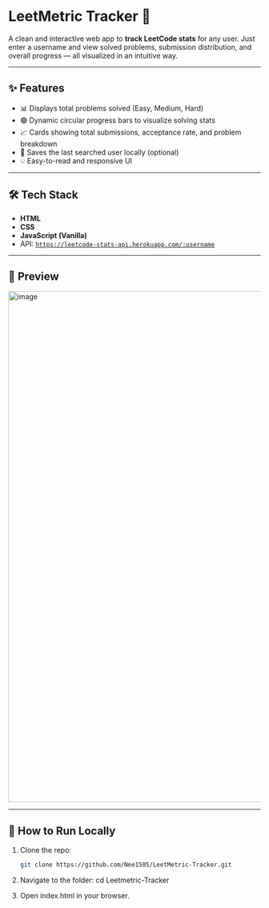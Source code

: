 # LeetMetric Tracker 🚀

A clean and interactive web app to **track LeetCode stats** for any user. Just enter a username and view solved problems, submission distribution, and overall progress — all visualized in an intuitive way.

---

## ✨ Features

- 📊 Displays total problems solved (Easy, Medium, Hard)
- 🟢 Dynamic circular progress bars to visualize solving stats
- 📈 Cards showing total submissions, acceptance rate, and problem breakdown
- 🧠 Saves the last searched user locally (optional)
- 💡 Easy-to-read and responsive UI

---

## 🛠️ Tech Stack

- **HTML**
- **CSS**
- **JavaScript (Vanilla)**
- API: [`https://leetcode-stats-api.herokuapp.com/:username`](https://leetcode-stats-api.herokuapp.com/:username)

---

## 📸 Preview

<img width="1920" height="1020" alt="image" src="https://github.com/user-attachments/assets/5afeeda9-cc84-4e45-a060-8fe42efe6f24" />

---

## 🚀 How to Run Locally

1. Clone the repo:
   ```bash
   git clone https://github.com/Nee1505/LeetMetric-Tracker.git

2. Navigate to the folder:
   cd Leetmetric-Tracker

3. Open index.html in your browser.
